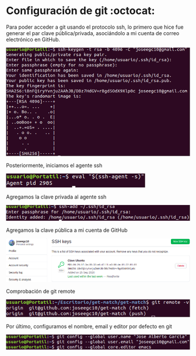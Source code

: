 # Configuración de git :octocat:

Para poder acceder a git usando el protocolo ssh, lo primero que hice fue generar el par clave pública/privada, asociándolo a mi cuenta de correo electrónico en GitHub.

![Par clave pública/privada](https://github.com/joseegc10/ejercicios-IV/blob/master/configuracion-git/capturas/1.png)

Posteriormente, iniciamos el agente ssh

![inicio agente ssh](https://github.com/joseegc10/ejercicios-IV/blob/master/configuracion-git/capturas/2.png)

Agregamos la clave privada al agente ssh

![agregamos clave privada al agente ssh](https://github.com/joseegc10/ejercicios-IV/blob/master/configuracion-git/capturas/3.png)

Agregamos la clave pública a mi cuenta de GitHub

![agregamos clave pública en mi perfil de github](https://github.com/joseegc10/ejercicios-IV/blob/master/configuracion-git/capturas/5.png)

Comprobación de git remote

![git remote](https://github.com/joseegc10/ejercicios-IV/blob/master/configuracion-git/capturas/6.png)

Por último, configuramos el nombre, email y editor por defecto en git

![configuración](https://github.com/joseegc10/ejercicios-IV/blob/master/configuracion-git/capturas/4.png)


